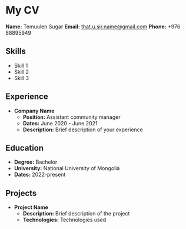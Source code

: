 # My CV

**Name:** Temuulen Sugar
**Email:** that.u.sir.name@gmail.com
**Phone:** +976 88895949

## Skills
* Skill 1
* Skill 2
* Skill 3

## Experience
* **Company Name**
  * **Position:** Assistant community manager
  * **Dates:** June 2020 - June 2021
  * **Description:** Brief description of your experience

## Education
* **Degree:** Bachelor
* **University:** National University of Mongolia
* **Dates:** 2022-present

## Projects
* **Project Name**
  * **Description:** Brief description of the project
  * **Technologies:** Technologies used
